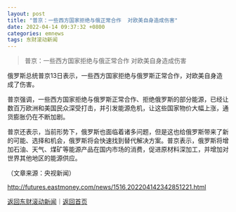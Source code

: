 ```yaml
---
layout: post
title: "普京：一些西方国家拒绝与俄正常合作  对欧美自身造成伤害"
date: 2022-04-14 09:37:32 +0800
categories: emnews
tags: 东财滚动新闻
---
```

> 普京：一些西方国家拒绝与俄正常合作  对欧美自身造成伤害

<p> 俄罗斯总统普京13日表示，一些西方国家拒绝与俄罗斯正常合作，对欧美自身造成了伤害。</p><p>普京强调，一些西方国家拒绝与俄罗斯正常合作、拒绝俄罗斯的部分能源，已经让数百万欧洲和美国民众深受打击，并引发能源危机，让这些国家物价大幅上涨，通货膨胀仍在不断加剧。</p><p>普京还表示，当前形势下，俄罗斯也面临着诸多问题，但是这也给俄罗斯带来了新的可能、选择和机会，俄罗斯将会快速找到替代解决方案。普京表示，俄罗斯将增加石油、天气、煤矿等能源产品在国内市场的消费，促进原材料深加工，并增加对世界其他地区的能源供应。</p><p class="em_media">（文章来源：央视新闻）</p>

<http://futures.eastmoney.com/news/1516,202204142342851221.html>

[返回东财滚动新闻](//finews.withounder.com/emnews/)｜[返回首页](//finews.withounder.com/)